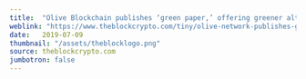 ```yaml
---
title:  "Olive Blockchain publishes ‘green paper,’ offering greener alternative to proof of work"
weblink: "https://www.theblockcrypto.com/tiny/olive-network-publishes-green-paper-offering-greener-alternative-to-proof-of-work/"
date:   2019-07-09
thumbnail: "/assets/theblocklogo.png"
source: theblockcrypto.com
jumbotron: false
---
```

